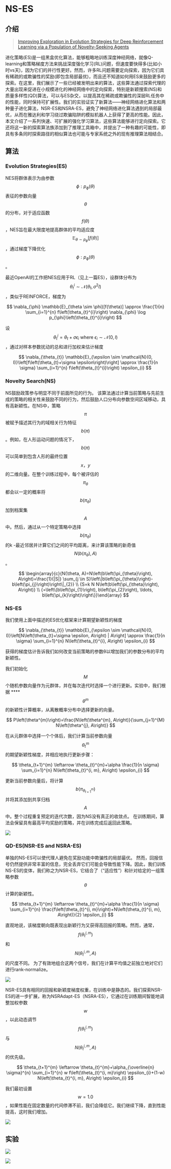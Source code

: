 # NS-ES

## 介绍

> [Improving Exploration in Evolution Strategies for Deep Reinforcement Learning via a Population of Novelty-Seeking Agents](https://arxiv.org/abs/1712.06560)

进化策略\(ES\)是一组黑盒优化算法，能够粗略地训练深度神经网络，就像Q-learning和策略梯度方法来挑战深度强化学习\(RL\)问题，但速度要快得多\(比如小时vs天\)，因为它们的并行性更好。然而，许多RL问题需要定向探索，因为它们具有稀疏的或欺骗性的奖励\(即包含局部最优\)，而且还不知道如何用ES来鼓励更多的探索。在这里，我们展示了一些已经被发明出来的算法，这些算法通过探索代理的大量出现来促进在小规模进化的神经网络中的定向探索，特别是新颖搜索\(NS\)和质量多样性\(QD\)算法，可以与ES杂交，以提高其在稀疏或欺骗性的深层RL任务中的性能，同时保持可扩展性。我们的实验证实了新算法——神经网络进化算法和两种量子进化算法，NSR-ES和NSRA-ES，避免了神经网络进化算法遇到的局部最优，从而在雅达利和学习绕过欺骗陷阱的模拟机器人上获得了更高的性能。因此，本文介绍了一系列快速、可扩展的强化学习算法，这些算法能够进行定向探索。它还将这一新的探索算法族添加到了推理工具箱中，并提出了一种有趣的可能性，即具有多条同时探索路径的相似算法也可能与专家系统之外的现有推理算法相结合。

## 算法

### Evolution Strategies\(ES\)

NES将群体表示为由参数 $$\phi : p_{\phi}(\theta)$$ 表征的参数向量 $$θ$$ 的分布，对于适应函数 $$f(\theta)$$ ，NES旨在最大限度地提高群体的平均适应度 $$\mathbb{E}_{\theta \sim p_{\phi}}[f(\theta)]$$ ，通过梯度下降优化$$\phi : p_{\phi}(\theta)$$ 。

最近OpenAI的工作把NES应用于RL（见上一篇ES），设群体分布为 $$\theta_{t}^{i} \sim \mathcal{N}\left(\theta_{t}, \sigma^{2} I\right)$$ ，类似于REINFORCE，梯度为

$$
\nabla_{\phi} \mathbb{E}_{\theta \sim \phi}[f(\theta)] \approx \frac{1}{n} \sum_{i=1}^{n} f\left(\theta_{t}^{i}\right) \nabla_{\phi} \log p_{\phi}\left(\theta_{t}^{i}\right)
$$

设 $$\theta_{t}^{i}=\theta_{t}+\sigma \epsilon_{i} \text { where } \epsilon_{i} \sim \mathcal{N}(0, I)$$ ，通过对样本参数扰动的总和进行加权来估计梯度

$$
\nabla_{\theta_{t}} \mathbb{E}_{\epsilon \sim \mathcal{N}(0, I)}\left[f\left(\theta_{t}+\sigma \epsilon\right)\right] \approx \frac{1}{n \sigma} \sum_{i=1}^{n} f\left(\theta_{t}^{i}\right) \epsilon_{i}
$$

### Novelty Search\(NS\)

NS鼓励政策参与明显不同于前面所见的行为。 该算法通过计算当前策略与先前生成的策略的相关性来鼓励不同的行为，然后鼓励人口分布向参数空间区域移动，具有高新颖性。在NS中，策略 $$π$$ 被赋予描述其行为的域相关行为特征 $$b(π)$$ 。例如，在人形运动问题的情况下， $$b(π)$$ 可以简单到包含人形的最终位置 $${x，y }$$ 的二维向量。在整个训练过程中，每个被评估的 $$π_θ$$ 都会以一定的概率将 $$b\left(\pi_{\theta}\right)$$ 加到档案集 $$A$$ 中。然后，通过从一个特定策略中选择 $$b\left(\pi_{\theta}\right)$$ 的k -最近邻居并计算它们之间的平均距离，来计算该策略的新奇值 $$N\left(b\left(\pi_{\theta}\right), A\right)$$ 。

$$
\begin{array}{c}{N(\theta, A)=N\left(b\left(\pi_{\theta}\right), A\right)=\frac{1}{|S|} \sum_{j \in S}\left\|b\left(\pi_{\theta}\right)-b\left(\pi_{j}\right)\right\|_{2}} \\ {S=k N N\left(b\left(\pi_{\theta}\right), A\right)} \\ {=\left\{b\left(\pi_{1}\right), b\left(\pi_{2}\right), \ldots, b\left(\pi_{k}\right)\right\}}\end{array}
$$

### NS-ES

我们使用上面中描述的ES优化框架来计算期望新颖性的梯度

$$
\nabla_{\theta_{t}} \mathbb{E}_{\epsilon \sim \mathcal{N}(0, I)}\left[N\left(\theta_{t}+\sigma \epsilon, A\right) | A\right] \approx \frac{1}{n \sigma} \sum_{i=1}^{n} N\left(\theta_{t}^{i}, A\right) \epsilon_{i}
$$

获得的梯度估计告诉我们如何改变当前策略的参数θ以增加我们的参数分布的平均新颖性。

我们初始化 $$M$$ 个随机参数向量作为元群体，并在每次迭代时选择一个进行更新。实验中，我们根据 ****$$\theta^{m}$$ 的新颖性计算概率，从离散概率分布中选择更新的向量。

$$
P\left(\theta^{m}\right)=\frac{N\left(\theta^{m}, A\right)}{\sum_{j=1}^{M} N\left(\theta^{j}, A\right)}
$$

在从元群体中选择一个个体后，我们计算当前参数向量 $$θ^m_t$$ 的期望新颖性梯度，并相应地执行更新步骤：

$$
\theta_{t+1}^{m} \leftarrow \theta_{t}^{m}+\alpha \frac{1}{n \sigma} \sum_{i=1}^{n} N\left(\theta_{t}^{i, m}, A\right) \epsilon_{i}
$$

更新当前参数向量后，将计算 $$b\left(\pi_{\theta_{t+1}^{m}}\right)$$ 并将其添加到共享归档 $$A$$ 中。整个过程重复预定的迭代次数，因为NS没有真正的收敛点。 在训练期间，算法会保留具有最高平均奖励的策略，并在训练完成后返回此策略。

![](../../.gitbook/assets/image%20%2846%29.png)

### QD-ES\(NSR-ES and NSRA-ES\)

单独的NS-ES可以使代理人避免在奖励功能中欺骗性的局部最优。 然而，回报信号仍然提供非常丰富的信息，完全丢弃它们可能会导致性能下降。因此，我们训练NS-ES的变体，我们称之为NSR-ES，它结合了（“适应性”）和针对给定的一组策略参数 $$\theta$$ 计算的新颖性。

$$
\theta_{t+1}^{m} \leftarrow \theta_{t}^{m}+\alpha \frac{1}{n \sigma} \sum_{i=1}^{n} \frac{f\left(\theta_{t}^{i, m}\right)+N\left(\theta_{t}^{i, m}, A\right)}{2} \epsilon_{i}
$$

直观地说，该梯度朝向既表现出新颖行为又获得高回报的策略。然而，通常， $$f\left(\theta_{t}^{i, m}\right)$$ 和 $$N\left(\theta_{t}^{i, m}, A\right)$$ 的尺度不同。 为了有效地组合这两个信号，我们在计算平均值之前独立地对它们进行rank-normalize。

![](../../.gitbook/assets/image%20%2813%29.png)

NSR-ES具有相同的回报和新颖度梯度权重，在训练中是静态的。我们探索NSR-ES的进一步扩展，称为NSRAdapt-ES（NSRA-ES），它通过在训练期间智能地调整加权参数 $$w$$ ，以此动态调节 $$f\left(\theta_{t}^{i, m}\right)$$与$$N\left(\theta_{t}^{i, m}, A\right)$$的优先级。

$$
\theta_{t+1}^{m} \leftarrow \theta_{t}^{m}+\alpha_{\overline{n} \sigma}^{n} \sum_{i=1}^{n} w f\left(\theta_{t}^{i, m}\right) \epsilon_{i}+(1-w) N\left(\theta_{t}^{i, m}, A\right) \epsilon_{i}
$$

我们最初设置 $$w = 1.0$$ ，如果性能在固定数量的代间停滞不前，我们会降低它。我们继续下降，直到性能提高，这时我们增加。

![](../../.gitbook/assets/image%20%2861%29.png)

## 实验

![](../../.gitbook/assets/image%20%2862%29.png)

![](../../.gitbook/assets/image%20%2841%29.png)









